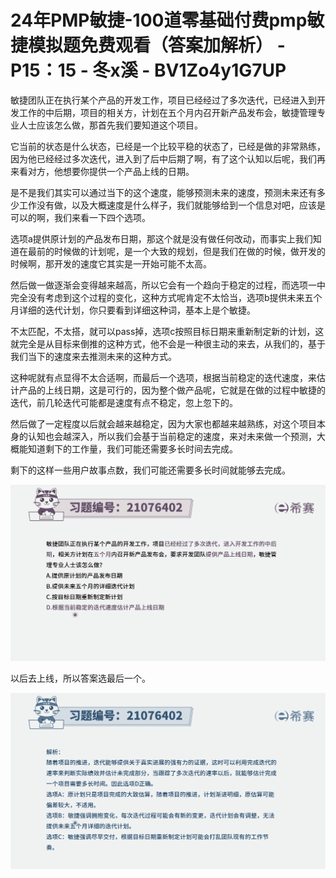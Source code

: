 # 24年PMP敏捷-100道零基础付费pmp敏捷模拟题免费观看（答案加解析） - P15：15 - 冬x溪 - BV1Zo4y1G7UP

敏捷团队正在执行某个产品的开发工作，项目已经经过了多次迭代，已经进入到开发工作的中后期，项目的相关方，计划在五个月内召开新产品发布会，敏捷管理专业人士应该怎么做，那首先我们要知道这个项目。

它当前的状态是什么状态，已经是一个比较平稳的状态了，已经是做的非常熟练，因为他已经经过多次迭代，进入到了后中后期了啊，有了这个认知以后呢，我们再来看对方，他想要你提供一个产品上线的日期。

是不是我们其实可以通过当下的这个速度，能够预测未来的速度，预测未来还有多少工作没有做，以及大概速度是什么样子，我们就能够给到一个信息对吧，应该是可以的啊，我们来看一下四个选项。

选项a提供原计划的产品发布日期，那这个就是没有做任何改动，而事实上我们知道在最前的时候做的计划呢，是一个大致的规划，但是我们在做的时候，做开发的时候啊，那开发的速度它其实是一开始可能不太高。

然后做一做逐渐会变得越来越高，所以它会有一个趋向于稳定的过程，而选项一中完全没有考虑到这个过程的变化，这种方式呢肯定不太恰当，选项b提供未来五个月详细的迭代计划，你只要看到详细这种词，基本上是个敏捷。

不太匹配，不太搭，就可以pass掉，选项c按照目标日期来重新制定新的计划，这就完全是从目标来倒推的这种方式，他不会是一种很主动的来去，从我们的，基于我们当下的速度来去推测未来的这种方式。

这种呢就有点显得不太合适啊，而最后一个选项，根据当前稳定的迭代速度，来估计产品的上线日期，这是可行的，因为整个做产品呢，它就是在做的过程中敏捷的迭代，前几轮迭代可能都是速度有点不稳定，忽上忽下的。

然后做了一定程度以后就会越来越稳定，因为大家也都越来越熟练，对这个项目本身的认知也会越深入，所以我们会基于当前稳定的速度，来对未来做一个预测，大概能知道剩下的工作量，我们可能还需要多长时间去完成。

剩下的这样一些用户故事点数，我们可能还需要多长时间就能够去完成。

![](img/88b896f0eed7a5563adce5fd375c3dea_1.png)

以后去上线，所以答案选最后一个。

![](img/88b896f0eed7a5563adce5fd375c3dea_3.png)